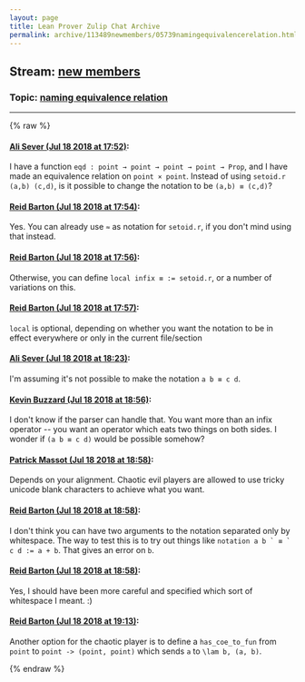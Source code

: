 ```yaml
---
layout: page
title: Lean Prover Zulip Chat Archive 
permalink: archive/113489newmembers/05739namingequivalencerelation.html
---
```


## Stream: [new members](index.html)
### Topic: [naming equivalence relation](05739namingequivalencerelation.html)

---


{% raw %}
#### [ Ali Sever (Jul 18 2018 at 17:52)](https://leanprover.zulipchat.com/#narrow/stream/113489-new%20members/topic/naming%20equivalence%20relation/near/129879693):
I have a function `eqd : point → point → point → point → Prop`, and I have made an equivalence relation on `point × point`. Instead of using `setoid.r (a,b) (c,d)`, is it possible to change the notation to be `(a,b) ≡ (c,d)`?

#### [ Reid Barton (Jul 18 2018 at 17:54)](https://leanprover.zulipchat.com/#narrow/stream/113489-new%20members/topic/naming%20equivalence%20relation/near/129879836):
Yes.
You can already use `≈` as notation for `setoid.r`, if you don't mind using that instead.

#### [ Reid Barton (Jul 18 2018 at 17:56)](https://leanprover.zulipchat.com/#narrow/stream/113489-new%20members/topic/naming%20equivalence%20relation/near/129879955):
Otherwise, you can define `local infix ≡ := setoid.r`, or a number of variations on this.

#### [ Reid Barton (Jul 18 2018 at 17:57)](https://leanprover.zulipchat.com/#narrow/stream/113489-new%20members/topic/naming%20equivalence%20relation/near/129879991):
`local` is optional, depending on whether you want the notation to be in effect everywhere or only in the current file/section

#### [ Ali Sever (Jul 18 2018 at 18:23)](https://leanprover.zulipchat.com/#narrow/stream/113489-new%20members/topic/naming%20equivalence%20relation/near/129881273):
I'm assuming it's not possible to make the notation `a b ≡ c d`.

#### [ Kevin Buzzard (Jul 18 2018 at 18:56)](https://leanprover.zulipchat.com/#narrow/stream/113489-new%20members/topic/naming%20equivalence%20relation/near/129882842):
I don't know if the parser can handle that. You want more than an infix operator -- you want an operator which eats two things on both sides. I wonder if `(a b ≡ c d)` would be possible somehow?

#### [ Patrick Massot (Jul 18 2018 at 18:58)](https://leanprover.zulipchat.com/#narrow/stream/113489-new%20members/topic/naming%20equivalence%20relation/near/129882911):
Depends on your alignment. Chaotic evil players are allowed to use tricky unicode blank characters to achieve what you want.

#### [ Reid Barton (Jul 18 2018 at 18:58)](https://leanprover.zulipchat.com/#narrow/stream/113489-new%20members/topic/naming%20equivalence%20relation/near/129882947):
I don't think you can have two arguments to the notation separated only by whitespace.
The way to test this is to try out things like ``notation a b ` ≡ ` c d := a + b``. That gives an error on `b`.

#### [ Reid Barton (Jul 18 2018 at 18:58)](https://leanprover.zulipchat.com/#narrow/stream/113489-new%20members/topic/naming%20equivalence%20relation/near/129882955):
Yes, I should have been more careful and specified which sort of whitespace I meant. :)

#### [ Reid Barton (Jul 18 2018 at 19:13)](https://leanprover.zulipchat.com/#narrow/stream/113489-new%20members/topic/naming%20equivalence%20relation/near/129883881):
Another option for the chaotic player is to define a `has_coe_to_fun` from `point` to `point -> (point, point)` which sends `a` to `\lam b, (a, b)`.


{% endraw %}
